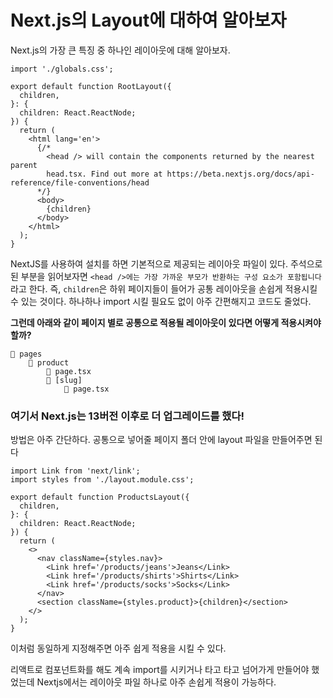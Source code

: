# Next.js의 Layout에 대하여 알아보자

Next.js의 가장 큰 특징 중 하나인 레이아웃에 대해 알아보자.
```
import './globals.css';

export default function RootLayout({
  children,
}: {
  children: React.ReactNode;
}) {
  return (
    <html lang='en'>
      {/*
        <head /> will contain the components returned by the nearest parent
        head.tsx. Find out more at https://beta.nextjs.org/docs/api-reference/file-conventions/head
      */}
      <body>
        {children}
      </body>
    </html>
  );
}
```
NextJS를 사용하여 설치를 하면 기본적으로 제공되는 레이아웃 파일이 있다.
주석으로 된 부분을 읽어보자면 ``<head />에는 가장 가까운 부모가 반환하는 구성 요소가 포함됩니다``라고 한다.
즉, ``children``은 하위 페이지들이 들어가 공통 레이아웃을 손쉽게 적용시킬 수 있는 것이다.
하나하나 import 시킬 필요도 없이 아주 간편해지고 코드도 줄었다.

**그런데 아래와 같이 페이지 별로 공통으로 적용될 레이아웃이 있다면 어떻게 적용시켜야 할까?**
```
📂 pages
	📂 product
    	📝 page.tsx
        📂 [slug]
        	📝 page.tsx
```


### 여기서 Next.js는 13버전 이후로 더 업그레이드를 했다!
방법은 아주 간단하다.
공통으로 넣어줄 페이지 폴더 안에 layout 파일을 만들어주면 된다

```
import Link from 'next/link';
import styles from './layout.module.css';

export default function ProductsLayout({
  children,
}: {
  children: React.ReactNode;
}) {
  return (
    <>
      <nav className={styles.nav}>
        <Link href='/products/jeans'>Jeans</Link>
        <Link href='/products/shirts'>Shirts</Link>
        <Link href='/products/socks'>Socks</Link>
      </nav>
      <section className={styles.product}>{children}</section>
    </>
  );
}
```

이처럼 동일하게 지정해주면 아주 쉽게 적용을 시킬 수 있다.

리액트로 컴포넌트화를 해도 계속 import를 시키거나 타고 타고 넘어가게 만들어야 했었는데 Nextjs에서는 레이아웃 파일 하나로 아주 손쉽게 적용이 가능하다.
